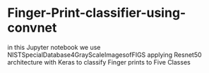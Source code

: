 # Finger-Print-classifier-using-convnet
in this Jupyter notebook we use NISTSpecialDatabase4GrayScaleImagesofFIGS 
applying Resnet50 architecture with Keras to classify Finger prints to Five Classes 
